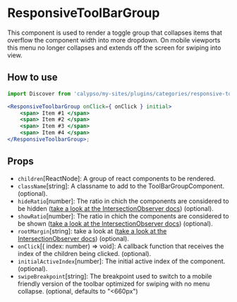 # ResponsiveToolBarGroup

This component is used to render a toggle group that collapses items that overflow the component width into more dropdown. On mobile viewports this menu no longer collapses and extends off the screen for swiping into view.

## How to use

```jsx
import Discover from 'calypso/my-sites/plugins/categories/responsive-toolbar-group';

<ResponsiveToolbarGroup onClick={ onClick } initial>
	<span> Item #1 </span>
	<span> Item #2 </span>
	<span> Item #3 </span>
	<span> Item #4 </span>
</ResponsiveToolbarGroup>;
```

## Props

- `children`[ReactNode]: A group of react components to be rendered.
- `className`[string]: A classname to add to the ToolBarGroupComponent. (optional).
- `hideRatio`[number]: The ratio in chich the components are considered to be hidden ([take a look at the IntersectionObserver docs](https://developer.mozilla.org/en-US/docs/Web/API/Intersection_Observer_API#thresholds)) (optional).
- `showRatio`[number]: The ratio in chich the components are considered to be shown ([take a look at the IntersectionObserver docs](https://developer.mozilla.org/en-US/docs/Web/API/Intersection_Observer_API#thresholds)) (optional).
- `rootMargin`[string]: take a look at ([take a look at the IntersectionObserver docs](https://developer.mozilla.org/en-US/docs/Web/API/IntersectionObserver/rootMargin)) (optional).
- `onClick`[( index: number) => void]: A callback function that receives the index of the children being clicked. (optional).
- `initialActiveIndex`[number]: The initial active index of the component. (optional).
- `swipeBreakpoint`[string]: The breakpoint used to switch to a mobile friendly version of the toolbar optimized for swiping with no menu collapse. (optional, defaults to "<660px")

